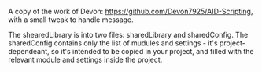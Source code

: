 A copy of the work of Devon: https://github.com/Devon7925/AID-Scripting, 
with a small tweak to handle message.

The shearedLibrary is into two files: sharedLibrary and sharedConfig. 
The sharedConfig contains only the list of mudules and settings - it's project-dependeant, 
so it's intended to be copied in your project, and filled with the relevant module and settings 
inside the project.


